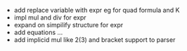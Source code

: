 - add replace variable with expr eg for quad formula and K 
- impl mul and div for expr
- expand on simpilify structure for expr
- add equations ...
- add implicid mul like 2(3) and bracket support to parser